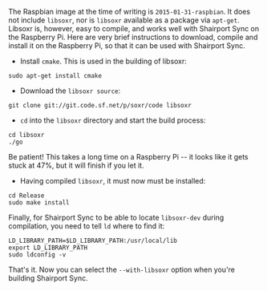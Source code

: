 The Raspbian image at the time of writing is `2015-01-31-raspbian`. It does not include `libsoxr`, nor is `libsoxr` available as a package via `apt-get`.
Libsoxr is, however, easy to compile, and works well with Shairport Sync on the Raspberry Pi. Here are very brief instructions to download, compile and install it on the Raspberry Pi, so that it can be used with Shairport Sync.

* Install `cmake`. This is used in the building of libsoxr:
```
sudo apt-get install cmake
```
* Download the `libsoxr source`:
```
git clone git://git.code.sf.net/p/soxr/code libsoxr
```
* `cd` into the `libsoxr` directory and start the build process:
```
cd libsoxr
./go
```
Be patient! This takes a long time on a Raspberry Pi -- it looks like it gets stuck at 47%, but it will finish if you let it.
* Having compiled `libsoxr`, it must now must be installed:
```
cd Release
sudo make install
```
Finally, for Shairport Sync to be able to locate `libsoxr-dev` during compilation, you need to tell `ld` where to find it:
```
LD_LIBRARY_PATH=$LD_LIBRARY_PATH:/usr/local/lib
export LD_LIBRARY_PATH
sudo ldconfig -v
```
That's it. Now you can select the `--with-libsoxr` option when you're building Shairport Sync.
